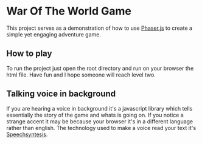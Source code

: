 # War Of The World Game

This project serves as a demonstration of how to use [Phaser.js](https://phaser.io/) to create a simple yet engaging adventure game.

## How to play

To run the project just open the root directory and run on your browser the html file.
Have fun and I hope someone will reach level two.


## Talking voice in background

If you are hearing a voice in background it's a javascript library which tells essentially the story of the game and whats is going on.
If you notice a strange accent it may be because your browser it's in a different language rather than english.
The technology used to make a voice read your text it's [Speechsyntesis](https://developer.mozilla.org/en-US/docs/Web/API/SpeechSynthesis).
